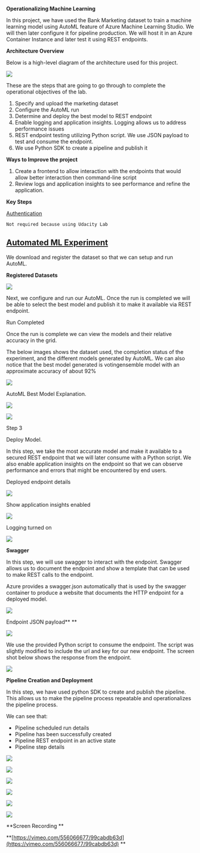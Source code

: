 

**Operationalizing Machine Learning**

In this project, we have used the Bank Marketing dataset to train a machine learning model using AutoML feature of Azure Machine Learning Studio.  We will then later configure it for pipeline production.  We will host it in an Azure Container Instance and later test it using REST endpoints. 

**Architecture Overview**

Below is a high-level diagram of the architecture used for this project.  

<img src = "https://github.com/slcdlvpr/mlpipeline3/blob/main/Images/image1.png"> </img>


These are the steps that are going to go through to complete the operational objectives of the lab.

1. Specify and upload the marketing dataset
2. Configure the AutoML run 
3. Determine and deploy the best model to REST endpoint
4. Enable logging and application insights. Logging allows us to address performance issues
5. REST endpoint testing utilizing Python script.  We use JSON payload to test and consume the endpoint.
6. We use Python SDK to create a pipeline and publish it 

**Ways to Improve the project** 



1. Create a frontend to allow interaction with the endpoints that would allow better interaction then command-line script
2. Review logs and application insights to see performance and refine the application. 

**Key Steps** 

<span style="text-decoration:underline;">Authentication</span>

	Not required because using Udacity Lab 


## <span style="text-decoration:underline;">Automated ML Experiment</span>

We download and register the dataset so that we can setup and run AutoML.

**Registered Datasets**


<img src = "https://github.com/slcdlvpr/mlpipeline3/blob/main/images/image2.png"> </img>


Next, we configure and run our AutoML.  Once the run is completed we will be able to select the best model and publish it to make it available via REST endpoint. 

Run Completed 

Once the run is complete we can view the models and their relative accuracy in the grid.

The below images shows the dataset used, the completion status of the experiment, and the different models generated by AutoML. We can also notice that the best model generated is votingensemble model with an approximate accuracy of about 92%


<img src = "https://github.com/slcdlvpr/mlpipeline3/blob/main/images/image3.png"> </img>



AutoML Best Model Explanation. 


<img src = "https://github.com/slcdlvpr/mlpipeline3/blob/main/images/image4.png"> </img>




<img src = "https://github.com/slcdlvpr/mlpipeline3/blob/main/images/image5.png"> </img>


Step 3 

Deploy Model.

In this step, we take the most accurate model and make it available to a secured REST endpoint that we will later consume with a Python script.   We also enable application insights on the endpoint so that we can observe performance and errors that might be encountered by end users.

Deployed endpoint details 


<img src = "https://github.com/slcdlvpr/mlpipeline3/blob/main/images/image6.png"> </img>



Show application insights enabled 


<img src = "https://github.com/slcdlvpr/mlpipeline3/blob/main/images/image7.png"> </img>


Logging turned on 


<img src = "https://github.com/slcdlvpr/mlpipeline3/blob/main/images/image8.png"> </img>


**Swagger**

In this step, we will use swagger to interact with the endpoint.  Swagger allows us to document the endpoint and show a template that can be used to make REST calls to the endpoint. 

Azure provides a swagger.json automatically that is used by the swagger container to produce a website that documents the HTTP endpoint for a deployed model.


<img src = "https://github.com/slcdlvpr/mlpipeline3/blob/main/images/image9.png"> </img>


Endpoint JSON payload** **

<img src = "https://github.com/slcdlvpr/mlpipeline3/blob/main/images/image10.png"> </img>


We use the provided Python script to consume the endpoint.  The script was slightly modified to include the url and key for our new endpoint. The screen shot below shows the response from the endpoint. 

<img src = "https://github.com/slcdlvpr/mlpipeline3/blob/main/images/image11.png"> </img>


**Pipeline Creation and Deployment**

In this step, we have used python SDK to create and publish the pipeline.  This allows us to make the pipeline process repeatable and operationalizes the pipeline process.

We can see that:



*   Pipeline scheduled run details
*   Pipeline has been successfully created
*   Pipeline REST endpoint in an active state
*   Pipeline step details


<img src = "https://github.com/slcdlvpr/mlpipeline3/blob/main/images/image12.png"> </img>


<img src = "https://github.com/slcdlvpr/mlpipeline3/blob/main/images/image13.png"> </img>



<img src = "https://github.com/slcdlvpr/mlpipeline3/blob/main/images/image14.png"> </img>



<img src = "https://github.com/slcdlvpr/mlpipeline3/blob/main/images/image15.png"> </img>



<img src = "https://github.com/slcdlvpr/mlpipeline3/blob/main/images/image16.png"> </img>



<img src = "https://github.com/slcdlvpr/mlpipeline3/blob/main/images/image17.png"> </img>


**Screen Recording **

**[https://vimeo.com/556066677/99cabdb63d](https://vimeo.com/556066677/99cabdb63d) **
